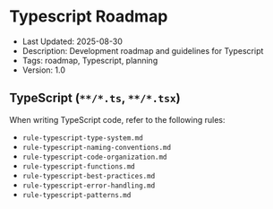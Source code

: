 # Typescript Roadmap

- Last Updated: 2025-08-30
- Description: Development roadmap and guidelines for Typescript
- Tags: roadmap, Typescript, planning
- Version: 1.0

## TypeScript (`**/*.ts`, `**/*.tsx`)

When writing TypeScript code, refer to the following rules:

- `rule-typescript-type-system.md`
- `rule-typescript-naming-conventions.md`
- `rule-typescript-code-organization.md`
- `rule-typescript-functions.md`
- `rule-typescript-best-practices.md`
- `rule-typescript-error-handling.md`
- `rule-typescript-patterns.md`
